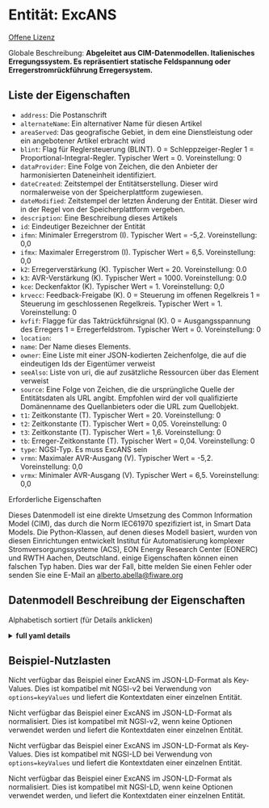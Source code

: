 Entität: ExcANS  
===============  
[Offene Lizenz](https://github.com/smart-data-models//dataModel.EnergyCIM/blob/master/ExcANS/LICENSE.md)  
Globale Beschreibung: **Abgeleitet aus CIM-Datenmodellen. Italienisches Erregungssystem. Es repräsentiert statische Feldspannung oder Erregerstromrückführung Erregersystem.**  

## Liste der Eigenschaften  

- `address`: Die Postanschrift  - `alternateName`: Ein alternativer Name für diesen Artikel  - `areaServed`: Das geografische Gebiet, in dem eine Dienstleistung oder ein angebotener Artikel erbracht wird  - `blint`: Flag für Reglersteuerung (BLINT).  0 = Schleppzeiger-Regler 1 = Proportional-Integral-Regler. Typischer Wert = 0. Voreinstellung: 0  - `dataProvider`: Eine Folge von Zeichen, die den Anbieter der harmonisierten Dateneinheit identifiziert.  - `dateCreated`: Zeitstempel der Entitätserstellung. Dieser wird normalerweise von der Speicherplattform zugewiesen.  - `dateModified`: Zeitstempel der letzten Änderung der Entität. Dieser wird in der Regel von der Speicherplattform vergeben.  - `description`: Eine Beschreibung dieses Artikels  - `id`: Eindeutiger Bezeichner der Entität  - `ifmn`: Minimaler Erregerstrom (I).  Typischer Wert = -5,2. Voreinstellung: 0,0  - `ifmx`: Maximaler Erregerstrom (I).  Typischer Wert = 6,5. Voreinstellung: 0,0  - `k2`: Erregerverstärkung (K).  Typischer Wert = 20. Voreinstellung: 0.0  - `k3`: AVR-Verstärkung (K).  Typischer Wert = 1000. Voreinstellung: 0.0  - `kce`: Deckenfaktor (K).  Typischer Wert = 1. Voreinstellung: 0,0  - `krvecc`: Feedback-Freigabe (K).  0 = Steuerung im offenen Regelkreis 1 = Steuerung im geschlossenen Regelkreis. Typischer Wert = 1. Voreinstellung: 0  - `kvfif`: Flagge für das Taktrückführsignal (K).  0 = Ausgangsspannung des Erregers 1 = Erregerfeldstrom. Typischer Wert = 0. Voreinstellung: 0  - `location`:   - `name`: Der Name dieses Elements.  - `owner`: Eine Liste mit einer JSON-kodierten Zeichenfolge, die auf die eindeutigen Ids der Eigentümer verweist  - `seeAlso`: Liste von uri, die auf zusätzliche Ressourcen über das Element verweist  - `source`: Eine Folge von Zeichen, die die ursprüngliche Quelle der Entitätsdaten als URL angibt. Empfohlen wird der voll qualifizierte Domänenname des Quellanbieters oder die URL zum Quellobjekt.  - `t1`: Zeitkonstante (T).  Typischer Wert = 20. Voreinstellung: 0  - `t2`: Zeitkonstante (T).  Typischer Wert = 0,05. Voreinstellung: 0  - `t3`: Zeitkonstante (T).  Typischer Wert = 1,6. Voreinstellung: 0  - `tb`: Erreger-Zeitkonstante (T).  Typischer Wert = 0,04. Voreinstellung: 0  - `type`: NGSI-Typ. Es muss ExcANS sein  - `vrmn`: Maximaler AVR-Ausgang (V).  Typischer Wert = -5,2. Voreinstellung: 0,0  - `vrmx`: Minimaler AVR-Ausgang (V).  Typischer Wert = 6,5. Voreinstellung: 0,0    
Erforderliche Eigenschaften  
Dieses Datenmodell ist eine direkte Umsetzung des Common Information Model (CIM), das durch die Norm IEC61970 spezifiziert ist, in Smart Data Models. Die Python-Klassen, auf denen dieses Modell basiert, wurden von diesen Einrichtungen entwickelt Institut für Automatisierung komplexer Stromversorgungssysteme (ACS), EON Energy Research Center (EONERC) und RWTH Aachen, Deutschland. einige Eigenschaften können einen falschen Typ haben. Dies war der Fall, bitte melden Sie einen Fehler oder senden Sie eine E-Mail an alberto.abella@fiware.org  
## Datenmodell Beschreibung der Eigenschaften  
Alphabetisch sortiert (für Details anklicken)  
<details><summary><strong>full yaml details</strong></summary>    
```yaml  
ExcANS:    
  description: 'Adapted from CIM data models. Italian excitation system. It represents static field voltage or excitation current feedback excitation system.'    
  properties:    
    address:    
      description: 'The mailing address'    
      properties:    
        addressCountry:    
          description: 'Property. The country. For example, Spain. Model:''https://schema.org/addressCountry'''    
          type: string    
        addressLocality:    
          description: 'Property. The locality in which the street address is, and which is in the region. Model:''https://schema.org/addressLocality'''    
          type: string    
        addressRegion:    
          description: 'Property. The region in which the locality is, and which is in the country. Model:''https://schema.org/addressRegion'''    
          type: string    
        areaServed:    
          description: 'Property. The geographic area where a service or offered item is provided. Model:''https://schema.org/areaServed'''    
          type: string    
        postOfficeBoxNumber:    
          description: 'Property. The post office box number for PO box addresses. For example, Spain. Model:''https://schema.org/postOfficeBoxNumber'''    
          type: string    
        postalCode:    
          description: 'Property. The postal code. For example, Spain. Model:''https://schema.org/https://schema.org/postalCode'''    
          type: string    
        streetAddress:    
          description: 'Property. The street address. Model:''https://schema.org/streetAddress'''    
          type: string    
      type: Property    
      x-ngsi:    
        model: https://schema.org/address    
    alternateName:    
      description: 'An alternative name for this item'    
      type: Property    
    areaServed:    
      description: 'The geographic area where a service or offered item is provided'    
      type: Property    
      x-ngsi:    
        model: https://schema.org/Text    
    blint:    
      description: 'Governor Control Flag (BLINT).  0 = lead-lag regulator 1 = proportional integral regulator. Typical Value = 0. Default: 0'    
      type: number    
      x-ngsi:    
        model: https://schema.org/Number    
    dataProvider:    
      description: 'A sequence of characters identifying the provider of the harmonised data entity.'    
      type: Property    
    dateCreated:    
      description: 'Entity creation timestamp. This will usually be allocated by the storage platform.'    
      format: date-time    
      type: Property    
    dateModified:    
      description: 'Timestamp of the last modification of the entity. This will usually be allocated by the storage platform.'    
      format: date-time    
      type: Property    
    description:    
      description: 'A description of this item'    
      type: Property    
    id:    
      anyOf: &excans_-_properties_-_owner_-_items_-_anyof    
        - description: 'Property. Identifier format of any NGSI entity'    
          maxLength: 256    
          minLength: 1    
          pattern: ^[\w\-\.\{\}\$\+\*\[\]`|~^@!,:\\]+$    
          type: string    
        - description: 'Property. Identifier format of any NGSI entity'    
          format: uri    
          type: string    
      description: 'Unique identifier of the entity'    
      type: Property    
    ifmn:    
      description: 'Minimum exciter current (I).  Typical Value = -5.2. Default: 0.0'    
      type: number    
      x-ngsi:    
        model: https://schema.org/Number    
    ifmx:    
      description: 'Maximum exciter current (I).  Typical Value = 6.5. Default: 0.0'    
      type: number    
      x-ngsi:    
        model: https://schema.org/Number    
    k2:    
      description: 'Exciter gain (K).  Typical Value = 20. Default: 0.0'    
      type: number    
      x-ngsi:    
        model: https://schema.org/Number    
    k3:    
      description: 'AVR gain (K).  Typical Value = 1000. Default: 0.0'    
      type: number    
      x-ngsi:    
        model: https://schema.org/Number    
    kce:    
      description: 'Ceiling factor (K).  Typical Value = 1. Default: 0.0'    
      type: number    
      x-ngsi:    
        model: https://schema.org/Number    
    krvecc:    
      description: 'Feedback enabling (K).  0 = Open loop control 1 = Closed loop control. Typical Value = 1. Default: 0'    
      type: number    
      x-ngsi:    
        model: https://schema.org/Number    
    kvfif:    
      description: 'Rate feedback signal flag (K).  0 = output voltage of the exciter 1 = exciter field current. Typical Value = 0. Default: 0'    
      type: number    
      x-ngsi:    
        model: https://schema.org/Number    
    location:    
      $id: https://geojson.org/schema/Geometry.json    
      $schema: "http://json-schema.org/draft-07/schema#"    
      oneOf:    
        - properties:    
            bbox:    
              items:    
                type: number    
              minItems: 4    
              type: array    
            coordinates:    
              items:    
                type: number    
              minItems: 2    
              type: array    
            type:    
              enum:    
                - Point    
              type: string    
          required:    
            - type    
            - coordinates    
          title: 'GeoJSON Point'    
          type: object    
        - properties:    
            bbox:    
              items:    
                type: number    
              minItems: 4    
              type: array    
            coordinates:    
              items:    
                items:    
                  type: number    
                minItems: 2    
                type: array    
              minItems: 2    
              type: array    
            type:    
              enum:    
                - LineString    
              type: string    
          required:    
            - type    
            - coordinates    
          title: 'GeoJSON LineString'    
          type: object    
        - properties:    
            bbox:    
              items:    
                type: number    
              minItems: 4    
              type: array    
            coordinates:    
              items:    
                items:    
                  items:    
                    type: number    
                  minItems: 2    
                  type: array    
                minItems: 4    
                type: array    
              type: array    
            type:    
              enum:    
                - Polygon    
              type: string    
          required:    
            - type    
            - coordinates    
          title: 'GeoJSON Polygon'    
          type: object    
        - properties:    
            bbox:    
              items:    
                type: number    
              minItems: 4    
              type: array    
            coordinates:    
              items:    
                items:    
                  type: number    
                minItems: 2    
                type: array    
              type: array    
            type:    
              enum:    
                - MultiPoint    
              type: string    
          required:    
            - type    
            - coordinates    
          title: 'GeoJSON MultiPoint'    
          type: object    
        - properties:    
            bbox:    
              items:    
                type: number    
              minItems: 4    
              type: array    
            coordinates:    
              items:    
                items:    
                  items:    
                    type: number    
                  minItems: 2    
                  type: array    
                minItems: 2    
                type: array    
              type: array    
            type:    
              enum:    
                - MultiLineString    
              type: string    
          required:    
            - type    
            - coordinates    
          title: 'GeoJSON MultiLineString'    
          type: object    
        - properties:    
            bbox:    
              items:    
                type: number    
              minItems: 4    
              type: array    
            coordinates:    
              items:    
                items:    
                  items:    
                    items:    
                      type: number    
                    minItems: 2    
                    type: array    
                  minItems: 4    
                  type: array    
                type: array    
              type: array    
            type:    
              enum:    
                - MultiPolygon    
              type: string    
          required:    
            - type    
            - coordinates    
          title: 'GeoJSON MultiPolygon'    
          type: object    
      title: 'GeoJSON Geometry'    
    name:    
      description: 'The name of this item.'    
      type: Property    
    owner:    
      description: 'A List containing a JSON encoded sequence of characters referencing the unique Ids of the owner(s)'    
      items:    
        anyOf: *excans_-_properties_-_owner_-_items_-_anyof    
        description: 'Property. Unique identifier of the entity'    
      type: Property    
    seeAlso:    
      description: 'list of uri pointing to additional resources about the item'    
      oneOf:    
        - items:    
            - format: uri    
              type: string    
          minItems: 1    
          type: array    
        - format: uri    
          type: string    
      type: Property    
    source:    
      description: 'A sequence of characters giving the original source of the entity data as a URL. Recommended to be the fully qualified domain name of the source provider, or the URL to the source object.'    
      type: Property    
    t1:    
      description: 'Time constant (T).  Typical Value = 20. Default: 0'    
      type: number    
      x-ngsi:    
        model: https://schema.org/Number    
    t2:    
      description: 'Time constant (T).  Typical Value = 0.05. Default: 0'    
      type: number    
      x-ngsi:    
        model: https://schema.org/Number    
    t3:    
      description: 'Time constant (T).  Typical Value = 1.6. Default: 0'    
      type: number    
      x-ngsi:    
        model: https://schema.org/Number    
    tb:    
      description: 'Exciter time constant (T).  Typical Value = 0.04. Default: 0'    
      type: number    
      x-ngsi:    
        model: https://schema.org/Number    
    type:    
      description: 'NGSI type. It has to be ExcANS'    
      enum:    
        - ExcANS    
      type: Property    
    vrmn:    
      description: 'Maximum AVR output (V).  Typical Value = -5.2. Default: 0.0'    
      type: number    
      x-ngsi:    
        model: https://schema.org/Number    
    vrmx:    
      description: 'Minimum AVR output (V).  Typical Value = 6.5. Default: 0.0'    
      type: number    
      x-ngsi:    
        model: https://schema.org/Number    
  required: []    
  type: object    
```  
</details>    
## Beispiel-Nutzlasten  
Nicht verfügbar das Beispiel einer ExcANS im JSON-LD-Format als Key-Values. Dies ist kompatibel mit NGSI-v2 bei Verwendung von `options=keyValues` und liefert die Kontextdaten einer einzelnen Entität.  
Nicht verfügbar das Beispiel einer ExcANS im JSON-LD-Format als normalisiert. Dies ist kompatibel mit NGSI-v2, wenn keine Optionen verwendet werden und liefert die Kontextdaten einer einzelnen Entität.  
Nicht verfügbar das Beispiel einer ExcANS im JSON-LD-Format als Key-Values. Dies ist kompatibel mit NGSI-LD bei Verwendung von `options=keyValues` und liefert die Kontextdaten einer einzelnen Entität.  
Nicht verfügbar das Beispiel einer ExcANS im JSON-LD-Format als normalisiert. Dies ist kompatibel mit NGSI-LD, wenn keine Optionen verwendet werden, und liefert die Kontextdaten einer einzelnen Entität.  
